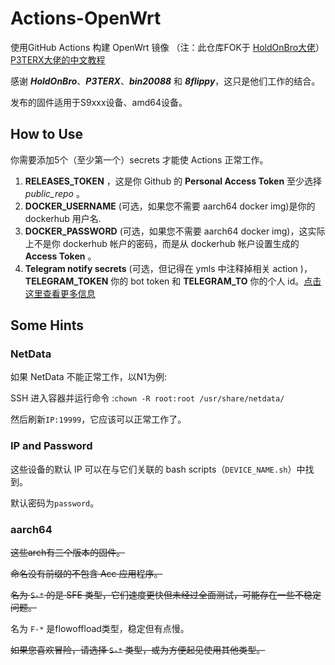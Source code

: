 # Actions-OpenWrt

使用GitHub Actions 构建 OpenWrt 镜像 （注：此仓库FOK于 [HoldOnBro大佬](https://github.com/HoldOnBro/Actions-OpenWrt)）[P3TERX大佬的中文教程](https://p3terx.com/archives/build-openwrt-with-github-actions.html)

感谢 ***HoldOnBro***、***P3TERX***、***bin20088*** 和 ***8flippy***，这只是他们工作的结合。

发布的固件适用于S9xxx设备、amd64设备。

## How to Use
你需要添加5个（至少第一个）secrets 才能使 Actions 正常工作。

1. **RELEASES_TOKEN** ，这是你 Github 的 **Personal Access Token** 至少选择 *public_repo* 。
2. **DOCKER_USERNAME** (可选，如果您不需要 aarch64 docker img)是你的 dockerhub 用户名.
3. **DOCKER_PASSWORD** (可选，如果您不需要 aarch64 docker img)，这实际上不是你 dockerhub 帐户的密码，而是从 dockerhub 帐户设置生成的 **Access Token** 。
4. **Telegram notify secrets** (可选，但记得在 ymls 中注释掉相关 action )， **TELEGRAM_TOKEN** 你的 bot token 和 **TELEGRAM_TO** 你的个人 id。[点击这里查看更多信息](https://github.com/marketplace/actions/telegram-notify)

## Some Hints

### NetData
  如果 NetData 不能正常工作，以N1为例:

  SSH 进入容器并运行命令 :``chown -R root:root /usr/share/netdata/``

  然后刷新``IP:19999``，它应该可以正常工作了。
  
### IP and Password
  这些设备的默认 IP 可以在与它们关联的 bash scripts（``DEVICE_NAME.sh``）中找到。
  
  默认密码为``password``。
  
### aarch64
~~这些arch有三个版本的固件。~~
  
~~命名没有前缀的不包含 Acc 应用程序。~~
  
~~名为 ``S-*`` 的是 SFE 类型，它们速度更快但未经过全面测试，可能存在一些不稳定问题。~~
  
名为 ``F-*`` 是flowoffload类型，稳定但有点慢。
  
~~如果您喜欢冒险，请选择 ``S-*`` 类型，或为方便起见使用其他类型。~~